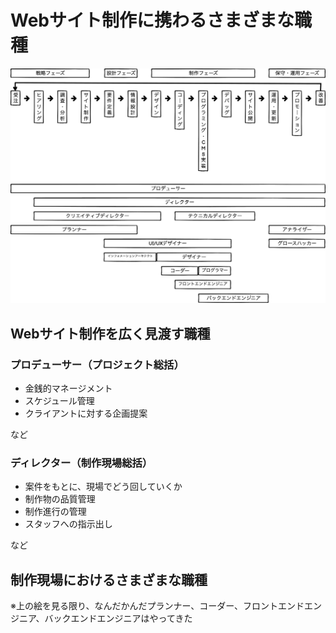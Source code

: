 # Webサイト制作に携わるさまざまな職種

![Webサイト制作に携わるさまざまな職種](./img/Webサイト制作のさまざまな職種.png)

## Webサイト制作を広く見渡す職種

### プロデューサー（プロジェクト総括）

- 金銭的マネージメント
- スケジュール管理
- クライアントに対する企画提案

など

### ディレクター（制作現場総括）

- 案件をもとに、現場でどう回していくか
- 制作物の品質管理
- 制作進行の管理
- スタッフへの指示出し

など

## 制作現場におけるさまざまな職種

※上の絵を見る限り、なんだかんだプランナー、コーダー、フロントエンドエンジニア、バックエンドエンジニアはやってきた
